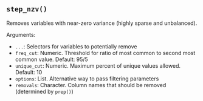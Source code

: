 ## `step_nzv()`

Removes variables with near-zero variance (highly sparse and unbalanced).

Arguments:
* `...`: Selectors for variables to potentially remove
* `freq_cut`: Numeric. Threshold for ratio of most common to second most common value. Default: 95/5
* `unique_cut`: Numeric. Maximum percent of unique values allowed. Default: 10
* `options`: List. Alternative way to pass filtering parameters
* `removals`: Character. Column names that should be removed (determined by `prep()`)
